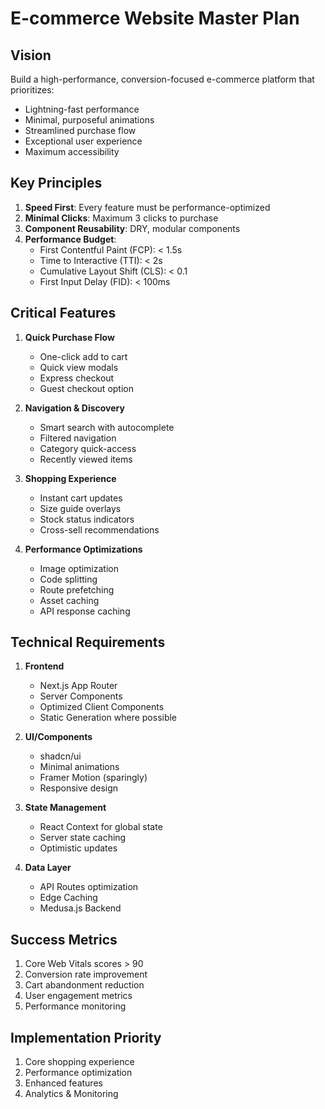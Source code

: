 # E-commerce Website Master Plan

## Vision
Build a high-performance, conversion-focused e-commerce platform that prioritizes:
- Lightning-fast performance
- Minimal, purposeful animations
- Streamlined purchase flow
- Exceptional user experience
- Maximum accessibility

## Key Principles
1. **Speed First**: Every feature must be performance-optimized
2. **Minimal Clicks**: Maximum 3 clicks to purchase
3. **Component Reusability**: DRY, modular components
4. **Performance Budget**:
   - First Contentful Paint (FCP): < 1.5s
   - Time to Interactive (TTI): < 2s
   - Cumulative Layout Shift (CLS): < 0.1
   - First Input Delay (FID): < 100ms

## Critical Features
1. **Quick Purchase Flow**
   - One-click add to cart
   - Quick view modals
   - Express checkout
   - Guest checkout option

2. **Navigation & Discovery**
   - Smart search with autocomplete
   - Filtered navigation
   - Category quick-access
   - Recently viewed items

3. **Shopping Experience**
   - Instant cart updates
   - Size guide overlays
   - Stock status indicators
   - Cross-sell recommendations

4. **Performance Optimizations**
   - Image optimization
   - Code splitting
   - Route prefetching
   - Asset caching
   - API response caching

## Technical Requirements
1. **Frontend**
   - Next.js App Router
   - Server Components
   - Optimized Client Components
   - Static Generation where possible

2. **UI/Components**
   - shadcn/ui
   - Minimal animations
   - Framer Motion (sparingly)
   - Responsive design

3. **State Management**
   - React Context for global state
   - Server state caching
   - Optimistic updates

4. **Data Layer**
   - API Routes optimization
   - Edge Caching
   - Medusa.js Backend

## Success Metrics
1. Core Web Vitals scores > 90
2. Conversion rate improvement
3. Cart abandonment reduction
4. User engagement metrics
5. Performance monitoring

## Implementation Priority
1. Core shopping experience
2. Performance optimization
3. Enhanced features
4. Analytics & Monitoring
